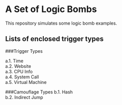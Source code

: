 A Set of Logic Bombs
====
This repository simulates some logic bomb examples.

Lists of enclosed trigger types
----
###Trigger Types

a.1. Time  
a.2. Website  
a.3. CPU Info  
a.4. System Call  
a.5. Virtual Machine   

###Camouflage Types
b.1. Hash  
b.2. Indirect Jump 

